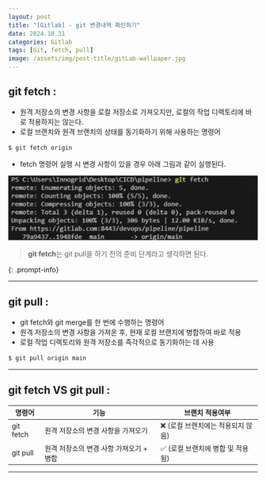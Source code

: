 ```yaml
---
layout: post
title: "[Gitlab] - git 변경내역 확인하기"
date: 2024.10.31
categories: Gitlab
tags: [Git, fetch, pull]
image: /assets/img/post-title/gitLab-wallpaper.jpg
---
```


## git fetch :
- 원격 저장소의 변경 사항을 로컬 저장소로 가져오지만, 로컬의 작업 디렉토리에 바로 적용하지는 않는다.
- 로컬 브랜치와 원격 브랜치의 상태를 동기화하기 위해 사용하는 명령어

```bash
$ git fetch origin
```

- fetch 명령어 실행 시 변경 사항이 있을 경우 아래 그림과 같이 실행된다.

![git fetch 명령어 실행화면](/assets/img/post/Gitlab/git%20fetch%20명령어%20실행화면.png)

> **git fetch**는 git pull을 하기 전의 준비 단계라고 생각하면 된다.
> 
{: .prompt-info}

* * *

## git pull :
- git fetch와 git merge를 한 번에 수행하는 명령어
- 원격 저장소의 변경 사항을 가져온 후, 현재 로컬 브랜치에 병합하여 바로 적용
- 로컬 작업 디렉토리와 원격 저장소를 즉각적으로 동기화하는 데 사용

```bash
$ git pull origin main
```

* * *

## git fetch VS git pull :

|명령어|기능|브랜치 적용여부|
|-----|-----|-----|
|git fetch|원격 저장소의 변경 사항을 가져오기|❌ (로컬 브랜치에는 적용되지 않음)|
|git pull|원격 저장소의 변경 사항 가져오기 + 병합|✅ (로컬 브랜치에 병합 및 적용됨)|

* * *